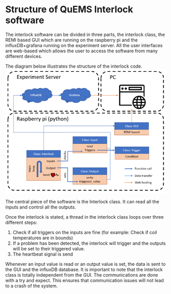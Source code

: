 # Structure of QuEMS Interlock software

The interlock software can be divided in three parts, the interlock class, the REMI based GUI which are running on the raspberry pi and the influxDB+grafana running on the experiment server. All the user interfaces are web-based which allows the user to access the software from many different devices.

The diagram below illustrates the structure of the interlock code.![](Software_structure.PNG)

The central piece of the software is the Interlock class. It can read all the inputs and control all the outputs.

Once the interlock is stated, a thread in the interlock class loops over three different steps:

1. Check if all triggers on the inputs are fine (for example: Check if coil temperatures are in bounds)
2. If a problem has been detected, the interlock will trigger and the outputs will be set to their triggered value.
3. The heartbeat signal is send

Whenever an input value is read or an output value is set, the data is sent to the GUI and the influxDB database. It is important to note that the interlock class is totally independent from the GUI. The communications are done with a try and expect. This ensures that communication issues will not lead to a crash of the system.